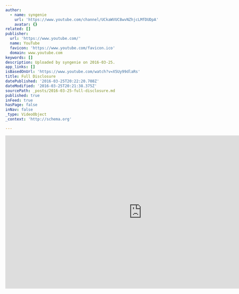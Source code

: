 ```yaml
---
author:
  - name: syngenie
    url: 'https://www.youtube.com/channel/UCkaWVUC8wvNZhjcLMfDUDpA'
    avatar: {}
related: []
publisher:
  url: 'https://www.youtube.com/'
  name: YouTube
  favicon: 'https://www.youtube.com/favicon.ico'
  domain: www.youtube.com
keywords: []
description: Uploaded by syngenie on 2016-03-25.
app_links: []
isBasedOnUrl: 'https://www.youtube.com/watch?v=X5Uy99dlaRs'
title: Full Disclosure
datePublished: '2016-03-25T20:22:20.708Z'
dateModified: '2016-03-25T20:21:38.375Z'
sourcePath: _posts/2016-03-25-full-disclosure.md
published: true
inFeed: true
hasPage: false
inNav: false
_type: VideoObject
_context: 'http://schema.org'

---
```

<iframe src="https://cdn.embedly.com/widgets/media.html?src=https%3A%2F%2Fwww.youtube.com%2Fembed%2FX5Uy99dlaRs%3Ffeature%3Doembed&amp;url=https%3A%2F%2Fwww.youtube.com%2Fwatch%3Fv%3DX5Uy99dlaRs&amp;image=https%3A%2F%2Fi.ytimg.com%2Fvi%2FX5Uy99dlaRs%2Fhqdefault.jpg&amp;key=b7d04c9b404c499eba89ee7072e1c4f7&amp;type=text%2Fhtml&amp;schema=youtube" width="854" height="480" scrolling="no" frameborder="0" allowfullscreen="allowfullscreen" style=""></iframe>